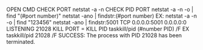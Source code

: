 OPEN CMD
CHECK PORT
	netstat -a -n
CHECK PID PORT
	netstat -a -n -o | find "(#port number)"
	netstat -ano | findstr:(#port number)
EX:
	netstat -a -n -o | find "123456"
	netstat -ano | findstr:5001
	TCP    0.0.0.0:5001           0.0.0.0:0              LISTENING       21028
KILL PORT = KILL PID
	taskkill/pid (#number PID) /F
EX
	taskkill/pid 21028 /F
	SUCCESS: The process with PID 21028 has been terminated.


